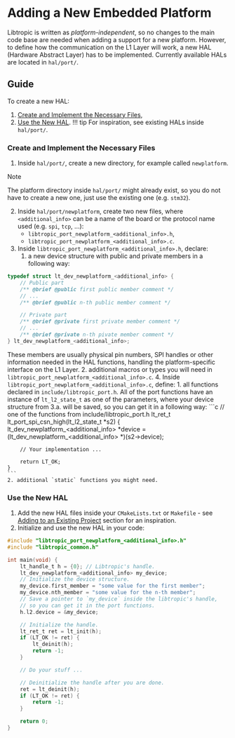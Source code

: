 # Adding a New Embedded Platform
Libtropic is written as *platform-independent*, so no changes to the main code base are needed when adding a support for a new platform. However, to define how the communication on the L1 Layer will work, a new HAL (Hardware Abstract Layer) has to be implemented. Currently available HALs are located in `hal/port/`.

## Guide
To create a new HAL:

1. [Create and Implement the Necessary Files](#create-and-implement-the-necessary-files),
2. [Use the New HAL](#use-the-new-hal).
!!! tip
    For inspiration, see existing HALs inside `hal/port/`.

### Create and Implement the Necessary Files
1. Inside `hal/port/`, create a new directory, for example called `newplatform`.
> [!NOTE]
> The platform directory inside `hal/port/` might already exist, so you do not have to create a new one, just use the existing one (e.g. `stm32`).
2. Inside `hal/port/newplatform`, create two new files, where `<additional_info>` can be a name of the board or the protocol name used (e.g. `spi`, `tcp`, ...):
    - `libtropic_port_newplatform_<additional_info>.h`,
    - `libtropic_port_newplatform_<additional_info>.c`.
3. Inside `libtropic_port_newplatform_<additional_info>.h`, declare:
    1. a new device structure with public and private members in a following way:
```c
typedef struct lt_dev_newplatform_<additional_info> {
    // Public part
    /** @brief @public first public member comment */
    // ...
    /** @brief @public n-th public member comment */

    // Private part
    /** @brief @private first private member comment */
    // ...
    /** @brief @private n-th pivate member comment */
} lt_dev_newplatform_<additional_info>;
```
These members are usually physical pin numbers, SPI handles or other information needed in the HAL functions, handling the platform-specific interface on the L1 Layer.
    2. additional macros or types you will need in `libtropic_port_newplatform_<additional_info>.c`.
4. Inside `libtropic_port_newplatform_<additional_info>.c`, define:
    1. all functions declared in `include/libtropic_port.h`. All of the port functions have an instance of `lt_l2_state_t` as one of the parameters, where your device structure from 3.a. will be saved, so you can get it in a following way:
    ```c
    // one of the functions from include/libtropic_port.h
    lt_ret_t lt_port_spi_csn_high(lt_l2_state_t *s2)
    {
        lt_dev_newplatform_<additional_info> *device =
            (lt_dev_newplatform_<additional_info> *)(s2->device);
        
        // Your implementation ...
        
        return LT_OK;
    }
    ```
    2. additional `static` functions you might need.

### Use the New HAL

1. Add the new HAL files inside your `CMakeLists.txt` or `Makefile` - see [Adding to an Existing Project](../get_started/integrating_libtropic/adding_to_project.md) section for an inspiration.
2. Initialize and use the new HAL in your code:
```c
#include "libtropic_port_newplatform_<additional_info>.h"
#include "libtropic_common.h"

int main(void) {
    lt_handle_t h = {0}; // Libtropic's handle.
    lt_dev_newplatform_<additional_info> my_device;
    // Initialize the device structure.
    my_device.first_member = "some value for the first member";
    my_device.nth_member = "some value for the n-th member";
    // Save a pointer to `my_device` inside the libtropic's handle,
    // so you can get it in the port functions.
    h.l2.device = &my_device;

    // Initialize the handle.
    lt_ret_t ret = lt_init(h);
    if (LT_OK != ret) {
        lt_deinit(h);
        return -1;
    }

    // Do your stuff ...

    // Deinitialize the handle after you are done.
    ret = lt_deinit(h);
    if (LT_OK != ret) {
        return -1;
    }

    return 0;
}
```